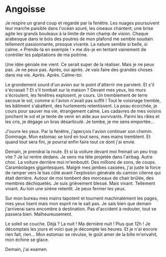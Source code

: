 # Angoisse #

Je respire un grand coup et regarde par la fenêtre. Les nuages poursuivent leur marche paisible dans l'océan azuré, les oiseaux chantent, une brise agite les grands bouleaux à la limite de mon champ de vision. Chaque arabesque dans le bois des poutres de mon plafond me semble soudain tellement passionnante, presque vivante. La nature semble si belle, si calme. « Prends-la en exemple ! » me dis-je en tentant vainement de contrôler les palpitations de ma poitrine.

Une idée géniale me vient. Ce serait super de la réaliser. Mais je ne peux pas. Je ne peux pas. Après, oui après. Je vais faire des grandes choses dans ma vie. Après. Après. Calme-toi.

Le grondement sourd d'un avion sur le point d'atterrir me parvient. Et s'il s'écrasait ? Et s'il tombait sur la maison ? Devant mes yeux, les murs s'écroulent, les fenêtres explosent, je cours. Un tremblement de terre secoue le sol, comme si l'avion n'avait pas suffit ! Tout le voisinage tremble, les bâtiment s'abattent, des hurlements retentissent. La peau écorchée, je cours pour sauver ma vie, étrangement calme. Les cadavres de mes voisins jonchent le sol et je tente de venir en aide aux survivants. Parmi les râles et les cris, je dégage un bras désarticulé. Je tombe, je me sens emportée…

J'ouvre les yeux. Par la fenêtre, j'aperçois l'avion continuer son chemin. Dommage. Mon estomac se tord en tout sens, mes mains tremblent. Et quand tout sera fini, je pourrai enfin faire tout ce dont j'ai envie.

Demain, je prendrai la route. Et si la voiture devant moi freinait un peu trop vite ? Je lui rentre dedans. Je sens ma tête projetée dans l'airbag. Autre choc. La voiture derrière moi m'emboutit. Des millions de sons, de coups. Carambolages gigantesques. Malgré mes jambes cassées, j'ai juste la force de ramper vers le bas côté avant l'explosion générale du camion citerne qui était derrière. Autour de moi tombent des morceaux de chair brûlée, des membres déchiquetés. Je suis grièvement blessé. Mais vivant. Tellement vivant. Au loin une sirène retentit. Je peux fermer les yeux.

Sur mon bureau mes mains tapotent et tournent machinalement les pages, mes yeux lisent mais mon esprit ne le sait pas. Je sais bien que demain j'arriverai sans encombre à destination. Pas d'accident à redouter, tout se passera bien. Malheureusement.

Le soleil se couche. Déjà ? La nuit ! Ma dernière nuit ! Plus que 12h ! Je décomptais les jours et voici que je décompte les heures. Et je n'ai encore rien fait, rien… Mon estomac se révulse, le goût amer de la bille m'envahit, mon échine se glace.

Demain, j'ai examen.

